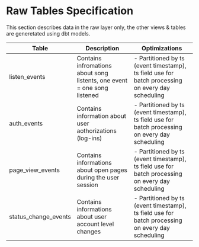 # Raw Tables Specification

This section describes data in the raw layer only, the other views & tables are generetated using dbt models.

| Table    | Description | Optimizations |
| -------- | ------- | ------- |
| listen_events  | Contains infromations about song listents, one event = one song listened    | - Partitioned by ts (event timestamp), ts field use for batch processing on every day scheduling |
| auth_events | Contains information about user aothorizations (log-ins)    | - Partitioned by ts (event timestamp), ts field use for batch processing on every day scheduling |
| page_view_events    | Contains informations about open pages during the user session    | - Partitioned by ts (event timestamp), ts field use for batch processing on every day scheduling |
| status_change_events    | Contains informations about user account level changes    | - Partitioned by ts (event timestamp), ts field use for batch processing on every day scheduling |
